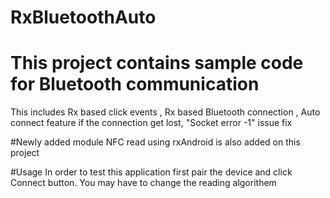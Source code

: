 # RxBluetoothAuto
# This project contains sample code for Bluetooth communication 
This includes 
Rx based click events ,
Rx based Bluetooth connection ,
Auto connect feature if the connection get lost,
"Socket error -1" issue fix

#Newly added module
NFC read using rxAndroid is also added on this project

#Usage
In order to test this application first pair the device and click Connect button.
You may have to change the reading algorithem
